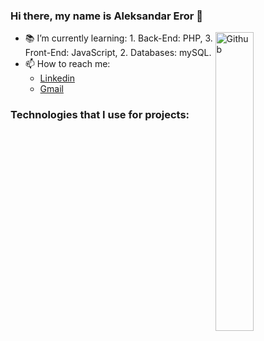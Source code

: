 ### Hi there, my name is Aleksandar Eror 👋

<img width="35%" align="right" alt="Github" src="https://user-images.githubusercontent.com/48678280/88862734-4903af80-d201-11ea-968b-9c939d88a37c.gif" />

- 📚 I’m currently learning: 1. Back-End: PHP,
                              3. Front-End: JavaScript,
                              2. Databases: mySQL.
- 📫 How to reach me: 
    - [Linkedin](https://www.linkedin.com/in/eroraleksandar/) 
    - [Gmail](mailto:eror.aleksandar01@gmail.com)

### Technologies that I use for projects:
